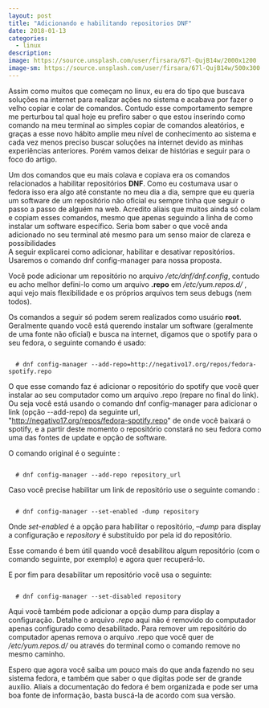 ```yaml
---
layout: post
title: "Adicionando e habilitando repositorios DNF"
date: 2018-01-13
categories:
  - linux
description:
image: https://source.unsplash.com/user/firsara/67l-QujB14w/2000x1200
image-sm: https://source.unsplash.com/user/firsara/67l-QujB14w/500x300
---
```


Assim como muitos que começam no linux, eu era do tipo que buscava soluções na internet para realizar ações no sistema e acabava por fazer o velho copiar e colar de comandos. Contudo esse comportamento sempre me perturbou tal qual hoje eu prefiro saber o que estou inserindo como comando na meu terminal ao simples copiar de comandos aleatórios, e graças a esse novo hábito amplie meu nível de conhecimento ao sistema e cada vez menos preciso buscar soluções na internet devido as minhas experiências anteriores. Porém vamos deixar de histórias e seguir para o foco do artigo.

Um dos comandos que eu mais colava e copiava era os comandos relacionados a habilitar repositórios **DNF**. Como eu costumava usar o fedora isso era algo até constante no meu dia a dia, sempre que eu queria um software de um repositório não oficial eu sempre tinha que seguir o passo a passo de alguém na web. Acredito aliais que muitos ainda só colam e copiam esses comandos, mesmo que apenas seguindo a linha de como instalar um software específico. Seria bom saber o que você anda adicionado no seu terminal até mesmo para um senso maior de clareza e possibilidades
<br />
A seguir explicarei como adicionar, habilitar e desativar repositórios. Usaremos o comando dnf config-manager para nossa proposta.

Você pode adicionar um repositório no arquivo _/etc/dnf/dnf.config_, contudo eu acho melhor defini-lo como um arquivo **.repo** em _/etc/yum.repos.d/_ , aqui vejo mais flexibilidade e os próprios arquivos tem seus debugs (nem todos).

Os comandos a seguir só podem serem realizados como usuário **root**.
Geralmente quando você está querendo instalar um software (geralmente de uma fonte não oficial) e busca na internet, digamos que o spotify para o seu fedora, o seguinte comando é usado:

~~~ shell

  # dnf config-manager --add-repo=http://negativo17.org/repos/fedora-spotify.repo

~~~

O que esse  comando faz é adicionar o repositório do spotify que você quer instalar ao seu computador como um arquivo .repo (repare no final do link). Ou seja você está usando o comando dnf config-manager para adicionar o link (opção --add-repo) da seguinte url, "http://negativo17.org/repos/fedora-spotify.repo" de onde você baixará o spotify, e a partir deste momento o repositório constará no seu fedora como uma das fontes de update e opção de software.

O comando original é o seguinte :

~~~ shell

  # dnf config-manager --add-repo repository_url

~~~

Caso você precise habilitar um link de repositório use o seguinte comando :

~~~ shell

  # dnf config-manager --set-enabled -dump repository

~~~

Onde _set-enabled_ é a opção para habilitar o repositório,  _–dump_ para display a configuração e _repository_ é substituído por pela id do repositório.

Esse comando  é bem útil quando você desabilitou algum repositório (com o comando seguinte, por exemplo)  e agora quer recuperá-lo.

E por fim para desabilitar um repositório você usa o seguinte:

~~~ shell

  # dnf config-manager --set-disabled repository

~~~

Aqui você também pode adicionar a opção dump para display a configuração. Detalhe o arquivo _.repo_ aqui não é removido do computador apenas configurado como desabilitado. Para remover um repositório do computador apenas remova o arquivo .repo que você quer de _/etc/yum.repos.d/_ ou através do terminal como o comando remove no mesmo caminho.

Espero que agora você saiba um pouco mais do que anda fazendo no seu sistema fedora, e também que saber o que digitas pode ser de grande auxílio. Aliais a documentação do fedora é bem organizada e pode ser uma boa fonte de informação, basta buscá-la de acordo com sua versão.
